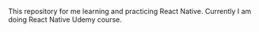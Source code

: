 This repository for me learning and practicing React Native.
Currently I am doing React Native Udemy course.

